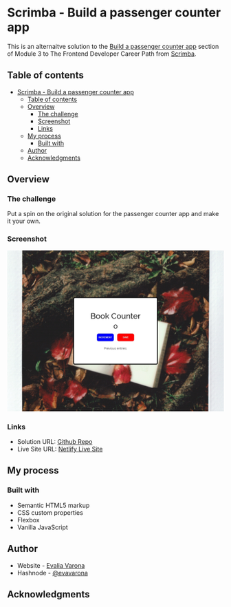 # Scrimba - Build a passenger counter app

This is an alternaitve solution to the [Build a passenger counter app](https://scrimba.com/learn/frontend) section of Module 3 to The Frontend Developer Career Path from [Scrimba](https://scrimba.com). 

## Table of contents

- [Scrimba - Build a passenger counter app](#scrimba---build-a-passenger-counter-app)
  - [Table of contents](#table-of-contents)
  - [Overview](#overview)
    - [The challenge](#the-challenge)
    - [Screenshot](#screenshot)
    - [Links](#links)
  - [My process](#my-process)
    - [Built with](#built-with)
  - [Author](#author)
  - [Acknowledgments](#acknowledgments)

## Overview

### The challenge

Put a spin on the original solution for the passenger counter app and make it your own.

### Screenshot

![Desktop Screenshot](screenshots/ss-desktop.jpg)

### Links

- Solution URL: [Github Repo](https://github.com/varonalearns/Book-Counter)
- Live Site URL: [Netlify Live Site](https://idyllic-clafoutis-7f00ed.netlify.app)

## My process

### Built with

- Semantic HTML5 markup
- CSS custom properties
- Flexbox
- Vanilla JavaScript

## Author

- Website - [Evalia Varona](https://www.evaliavarona.com)
- Hashnode - [@evavarona](https://evaliavarona.hashnode.dev)


## Acknowledgments

